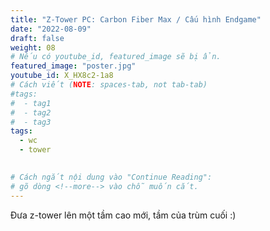 ```yaml
---
title: "Z-Tower PC: Carbon Fiber Max / Cấu hình Endgame"
date: "2022-08-09"
draft: false
weight: 08
# Nếu có youtube_id, featured_image sẽ bị ẩn.
featured_image: "poster.jpg"
youtube_id: X_HX8c2-1a8
# Cách viết (NOTE: spaces-tab, not tab-tab)
#tags:
#  - tag1
#  - tag2
#  - tag3
tags:
  - wc
  - tower
 

# Cách ngắt nội dung vào "Continue Reading":
# gõ dòng <!--more--> vào chỗ muốn cắt.
---
```


Đưa z-tower lên một tầm cao mới, tầm của trùm cuối :)